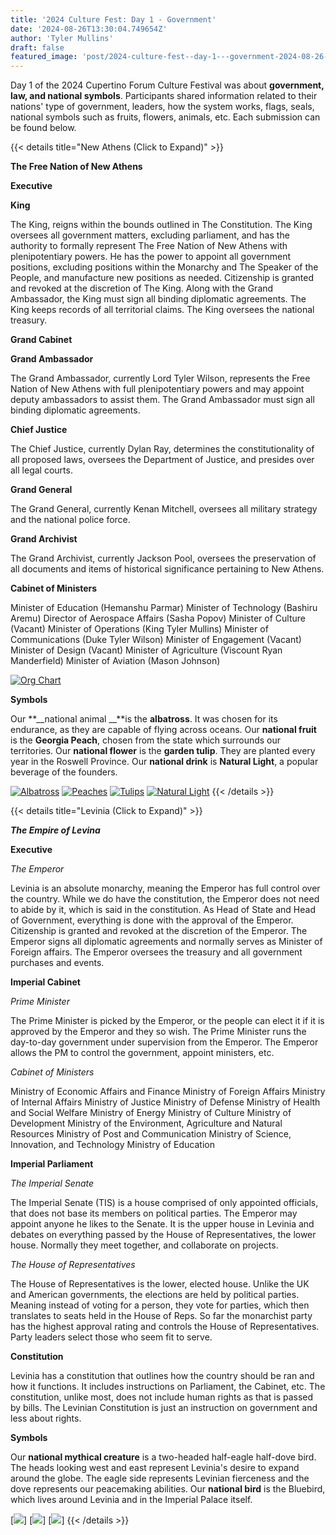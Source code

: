 ```yaml
---
title: '2024 Culture Fest: Day 1 - Government'
date: '2024-08-26T13:30:04.749654Z'
author: 'Tyler Mullins'
draft: false
featured_image: 'post/2024-culture-fest--day-1---government-2024-08-26-13-30-04.749654/CUPFW.png'
---
```


Day 1 of the 2024 Cupertino Forum Culture Festival was about __government, law, and national symbols__. Participants shared information related to their nations' type of government, leaders, how the system works, flags, seals, national symbols such as fruits, flowers, animals, etc. Each submission can be found below.

{{< details title="New Athens (Click to Expand)" >}}

**__The Free Nation of New Athens__**

**__Executive__**

**King**

The King, reigns within the bounds outlined in The Constitution. The King oversees all government matters, excluding parliament, and has the authority to formally represent The Free Nation of New Athens with plenipotentiary powers. He has the power to appoint all government positions, excluding positions within the Monarchy and The Speaker of the People, and manufacture new positions as needed. Citizenship is granted and revoked at the discretion of The King. Along with the Grand Ambassador, the King must sign all binding diplomatic agreements. The King keeps records of all territorial claims. The King oversees the national treasury.

**__Grand Cabinet__**

**Grand Ambassador**

The Grand Ambassador, currently Lord Tyler Wilson, represents the Free Nation of New Athens with full plenipotentiary powers and may appoint deputy ambassadors to assist them. The Grand Ambassador must sign all binding diplomatic agreements.

**Chief Justice**

The Chief Justice, currently Dylan Ray, determines the constitutionality of all proposed laws, oversees the Department of Justice, and presides over all legal courts.

**Grand General**

The Grand General, currently Kenan Mitchell, oversees all military strategy and the national police force.

**Grand Archivist**

The Grand Archivist, currently Jackson Pool, oversees the preservation of all documents and items of historical significance pertaining to New Athens.

**__Cabinet of Ministers__**

Minister of Education (Hemanshu Parmar)
Minister of Technology (Bashiru Aremu)
Director of Aerospace Affairs (Sasha Popov)
Minister of Culture (Vacant)
Minister of Operations (King Tyler Mullins)
Minister of Communications (Duke Tyler Wilson)
Minister of Engagement (Vacant)
Minister of Design (Vacant)
Minister of Agriculture (Viscount Ryan Manderfield)
Minister of Aviation (Mason Johnson)

[![Org Chart](https://media.discordapp.net/attachments/1276169603256422502/1276726468420046950/IMG_6379.png?ex=66cd36ae&is=66cbe52e&hm=c5cd37b17c36943a6d77f3b81c251f2ddb9ae21c1c2c9f554f7d18ed03d6c172&=&format=webp&quality=lossless&width=1858&height=842)](https://media.discordapp.net/attachments/1276169603256422502/1276726468420046950/IMG_6379.png?ex=66cd36ae&is=66cbe52e&hm=c5cd37b17c36943a6d77f3b81c251f2ddb9ae21c1c2c9f554f7d18ed03d6c172&=&format=webp&quality=lossless&width=1858&height=842)

**__Symbols__**

Our **__national animal __**is the **albatross**. It was chosen for its endurance, as they are capable of flying across oceans. 
Our **__national fruit__** is the **Georgia Peach**, chosen from the state which surrounds our territories.
Our **__national flower__** is the **garden tulip**. They are planted every year in the Roswell Province.
Our **__national drink__** is **Natural Light**, a popular beverage of the founders.

[![Albatross](https://media.discordapp.net/attachments/1276169603256422502/1276726645553631283/IMG_6380.jpg?ex=66cd36d8&is=66cbe558&hm=b3d97f7f322ac540adcd29b871593c58872e0612bf78cd25ef98e43759cd8ca7&=&format=webp&width=1264&height=842)](https://media.discordapp.net/attachments/1276169603256422502/1276726645553631283/IMG_6380.jpg?ex=66cd36d8&is=66cbe558&hm=b3d97f7f322ac540adcd29b871593c58872e0612bf78cd25ef98e43759cd8ca7&=&format=webp&width=1264&height=842)
[![Peaches](https://media.discordapp.net/attachments/1276169603256422502/1276726645838970901/IMG_6381.jpg?ex=66cd36d8&is=66cbe558&hm=9ca26e73cd326daa72a3ea25a45bce1559971717fab5bee8a9162dead563824c&=&format=webp&width=1264&height=842)](https://media.discordapp.net/attachments/1276169603256422502/1276726645838970901/IMG_6381.jpg?ex=66cd36d8&is=66cbe558&hm=9ca26e73cd326daa72a3ea25a45bce1559971717fab5bee8a9162dead563824c&=&format=webp&width=1264&height=842)
[![Tulips](https://media.discordapp.net/attachments/1276169603256422502/1276726646103216225/IMG_6382.jpg?ex=66cd36d8&is=66cbe558&hm=8bd19cea4c3ad9a94b40d0fb6dbb2406a98c53adb78dfa45cb8b61c1183dcce5&=&format=webp&width=842&height=842)](https://media.discordapp.net/attachments/1276169603256422502/1276726646103216225/IMG_6382.jpg?ex=66cd36d8&is=66cbe558&hm=8bd19cea4c3ad9a94b40d0fb6dbb2406a98c53adb78dfa45cb8b61c1183dcce5&=&format=webp&width=842&height=842)
[![Natural Light](https://media.discordapp.net/attachments/1276169603256422502/1276726646409265225/IMG_6383.jpg?ex=66cd36d8&is=66cbe558&hm=bc7a92775bab2f5bbedf4e05b5dc21bf62c40191df5aaa211919991c911ea84d&=&format=webp&width=674&height=842)](https://media.discordapp.net/attachments/1276169603256422502/1276726646409265225/IMG_6383.jpg?ex=66cd36d8&is=66cbe558&hm=bc7a92775bab2f5bbedf4e05b5dc21bf62c40191df5aaa211919991c911ea84d&=&format=webp&width=674&height=842)
{{< /details >}}

{{< details title="Levinia (Click to Expand)" >}}

__***The Empire of Levina***__

**Executive**

*The Emperor*

Levinia is an absolute monarchy, meaning the Emperor has full control over the country. While we do have the constitution, the Emperor does not need to abide by it, which is said in the constitution. As Head of State and Head of Government, everything is done with the approval of the Emperor. Citizenship is granted and revoked at the discretion of the Emperor. The Emperor signs all diplomatic agreements and normally serves as Minister of Foreign affairs. The Emperor oversees the treasury and all government purchases and events. 

**Imperial Cabinet**

*Prime Minister*

The Prime Minister is picked by the Emperor, or the people can elect it if it is approved by the Emperor and they so wish. The Prime Minister runs the day-to-day government under supervision from the Emperor. The Emperor allows the PM to control the government, appoint ministers, etc.

*Cabinet of Ministers*

Ministry of Economic Affairs and Finance
Ministry of Foreign Affairs
Ministry of Internal Affairs
Ministry of Justice
Ministry of Defense
Ministry of Health and Social Welfare
Ministry of Energy
Ministry of Culture
Ministry of Development
Ministry of the Environment, Agriculture and Natural Resources
Ministry of Post and Communication
Ministry of Science, Innovation, and Technology
Ministry of Education

**Imperial Parliament**

*The Imperial Senate*

The Imperial Senate (TIS) is a house comprised of only appointed officials, that does not base its members on political parties. The Emperor may appoint anyone he likes to the Senate. It is the upper house in Levinia and debates on everything passed by the House of Representatives, the lower house. Normally they meet together, and collaborate on projects.

*The House of Representatives*

The House of Representatives is the lower, elected house. Unlike the UK and American governments, the elections are held by political parties. Meaning instead of voting for a person, they vote for parties, which then translates to seats held in the House of Reps. So far the monarchist party has the highest approval rating and controls the House of Representatives. Party leaders select those who seem fit to serve. 

**Constitution**

Levinia has a constitution that outlines how the country should be ran and how it functions. It includes instructions on Parliament, the Cabinet, etc. The constitution, unlike most, does not include human rights as that is passed by bills. The Levinian Constitution is just an instruction on government and less about rights. 

**Symbols**

Our **national mythical creature** is a two-headed half-eagle half-dove bird. The heads looking west and east represent Levinia's desire to expand around the globe. The eagle side represents Levinian fierceness and the dove represents our peacemaking abilities. 
Our **national bird** is the Bluebird, which lives around Levinia and in the Imperial Palace itself.

[![](https://media.discordapp.net/attachments/1276169603256422502/1276753488583463024/Seal_of_Empire_of_Levinia_Final_New.png?ex=66cd4fd8&is=66cbfe58&hm=2afe2a58feb75c0cb6712408d76ddeff11f436a7587de6a69f22fb27521e8b4e&=&format=webp&quality=lossless&width=842&height=842)]
[![](https://media.discordapp.net/attachments/1276169603256422502/1276753488956883035/615440810-1200px.png?ex=66cd4fd8&is=66cbfe58&hm=98ff2a4bd2d46cca0f8edd03354e8aece80392bf9eeb32f03ae8d81c57d9f38a&=&format=webp&quality=lossless&width=1590&height=842)]
[![](https://media.discordapp.net/attachments/1276169603256422502/1276753715956551801/1280px-Flag_of_Levinia.png?ex=66cd500e&is=66cbfe8e&hm=cf35c4ef36e19b7a085d559ecfa21862698cfe4cb501eccbda6e948b4760fa52&=&format=webp&quality=lossless&width=1262&height=842)]
{{< /details >}}
